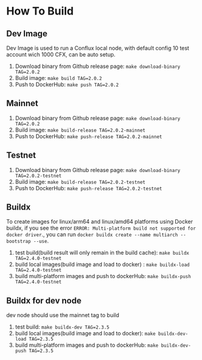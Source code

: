# How To Build

## Dev Image

Dev Image is used to run a Conflux local node, with default config 10 test account wich 1000 CFX, can be auto setup.

1. Download binary from Github release page: `make download-binary TAG=2.0.2`
2. Build image: `make build TAG=2.0.2`
3. Push to DockerHub: `make push TAG=2.0.2`

## Mainnet

1. Download binary from Github release page: `make download-binary TAG=2.0.2`
2. Build image: `make build-release TAG=2.0.2-mainnet`
3. Push to DockerHub: `make push-release TAG=2.0.2-mainnet`

## Testnet

1. Download binary from Github release page: `make download-binary TAG=2.0.2-testnet`
2. Build image: `make build-release TAG=2.0.2-testnet`
3. Push to DockerHub: `make push-release TAG=2.0.2-testnet`

## Buildx

To create images for linux/arm64 and linux/amd64 platforms using Docker buildx, if you see the error `ERROR: Multi-platform build not supported for docker driver`., you can run `docker buildx create --name multiarch --bootstrap --use`.

1. test build(build result will only remain in the build cache): `make buildx TAG=2.4.0-testnet`
2. build local images(build image and load to docker) : `make buildx-load TAG=2.4.0-testnet`
3. build multi-platform images and push to dockerHub: `make buildx-push TAG=2.4.0-testnet`


## Buildx for dev node

dev node should use the mainnet tag to build

1. test build: `make buildx-dev TAG=2.3.5`
2. build local images(build image and load to docker): `make buildx-dev-load TAG=2.3.5`
3. build multi-platform images and push to dockerHub: `make buildx-dev-push TAG=2.3.5`